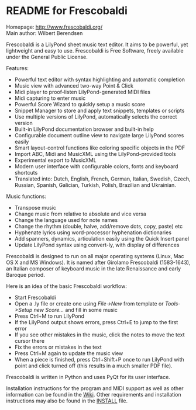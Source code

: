 README for Frescobaldi
======================

Homepage: http://www.frescobaldi.org/  
Main author: Wilbert Berendsen

Frescobaldi is a LilyPond sheet music text editor. It aims to be powerful, yet
lightweight and easy to use. Frescobaldi is Free Software, freely available
under the General Public License. 

Features:

- Powerful text editor with syntax highlighting and automatic completion
- Music view with advanced two-way Point & Click
- Midi player to proof-listen LilyPond-generated MIDI files
- Midi capturing to enter music
- Powerful Score Wizard to quickly setup a music score
- Snippet Manager to store and apply text snippets, templates or scripts
- Use multiple versions of LilyPond, automatically selects the correct version
- Built-in LilyPond documentation browser and built-in help
- Configurable document outline view to navigate large LilyPond scores easily
- Smart layout-control functions like coloring specific objects in the PDF
- Import ABC, Midi and MusicXML using the LilyPond-provided tools
- Experimental export to MusicXML
- Modern user interface with configurable colors, fonts and keyboard shortcuts
- Translated into: Dutch, English, French, German, Italian, Swedish, Czech,
  Russian, Spanish, Galician, Turkish, Polish, Brazilian and Ukrainian.

Music functions:

- Transpose music
- Change music from relative to absolute and vice versa
- Change the language used for note names
- Change the rhythm (double, halve, add/remove dots, copy, paste) etc
- Hyphenate lyrics using word-processor hyphenation dictionaries
- Add spanners, dynamics, articulation easily using the Quick Insert panel
- Update LilyPond syntax using convert-ly, with display of differences

Frescobaldi is designed to run on all major operating systems (Linux, Mac OS X
and MS Windows). It is named after Girolamo Frescobaldi (1583-1643), an Italian
composer of keyboard music in the late Renaissance and early Baroque period.

Here is an idea of the basic Frescobaldi workflow:

- Start Frescobaldi
- Open a .ly file or create one using *File->New* from template or
  *Tools->Setup new Score...* and fill in some music
- Press Ctrl+M to run LilyPond
- If the LilyPond output shows errors, press Ctrl+E to jump to the first error
- If you see other mistakes in the music, click the notes to move the text
  cursor there
- Fix the errors or mistakes in the text
- Press Ctrl+M again to update the music view
- When a piece is finished, press Ctrl+Shift+P once to run LilyPond with point
  and click turned off (this results in a much smaller PDF file).

Frescobaldi is written in Python and uses PyQt for its user interface.

Installation instructions for the program and MIDI support as well as other
information can be found in the [Wiki](https://github.com/frescobaldi/frescobaldi).
Other requirements and installation instructions may also be found in the
[INSTALL](INSTALL) file.
